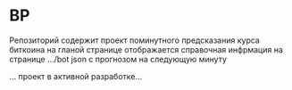 # BP
Репозиторий содержит проект поминутного предсказания курса биткоина
на гланой странице отображается справочная инфрмация
на странице .../bot json с прогнозом на следующую минуту

... проект в активной разработке...
